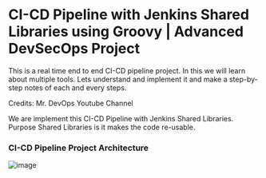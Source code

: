 # CI-CD Pipeline with Jenkins Shared Libraries using Groovy | Advanced DevSecOps Project
This is a real time end to end CI-CD pipeline project. In this we will learn about multiple tools.
Lets understand and implement it and make a step-by-step notes of each and every steps.

Credits: Mr. DevOps Youtube Channel

We are implement this CI-CD Pipeline with Jenkins Shared Libraries. Purpose Shared Libraries is it makes the code re-usable.

### CI-CD Pipeline Project Architecture
![image](https://github.com/snbdevops/1-DevOps-Project/assets/83505877/90399cbf-206b-4769-88b6-f32240b23f80)
